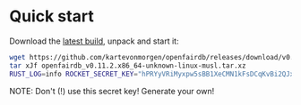 # Quick start

Download the [latest build](https://github.com/kartevonmorgen/openfairdb/releases/download/v0.11.2/openfairdb_v0.11.2.x86_64-unknown-linux-musl.tar.xz),
unpack and start it:

```sh
wget https://github.com/kartevonmorgen/openfairdb/releases/download/v0.11.2/openfairdb_v0.11.2.x86_64-unknown-linux-musl.tar.xz
tar xJf openfairdb_v0.11.2.x86_64-unknown-linux-musl.tar.xz
RUST_LOG=info ROCKET_SECRET_KEY="hPRYyVRiMyxpw5sBB1XeCMN1kFsDCqKvBi2QJxBVHQk=" ./openfairdb
```

NOTE: Don't (!) use this secret key! Generate your own!
